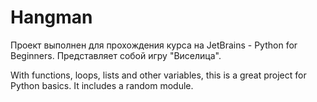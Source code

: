 # Hangman

Проект выполнен для прохождения курса на JetBrains - Python for Beginners. 
Представляет собой игру "Виселица".

With functions, loops, lists and other variables, this is a great project for Python basics. It includes a random module. 
